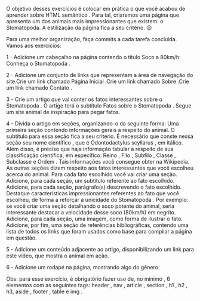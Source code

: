 O objetivo desses exercícios é colocar em prática o que você acabou de aprender sobre HTML semântico .
Para tal, criaremos uma página que apresenta um dos animais mais impressionantes que existem: o Stomatopoda. A estilização da página fica a seu critério. 😉

Para uma melhor organização, faça commits a cada tarefa concluída. Vamos aos exercícios:

1 - Adicione um cabeçalho na página contendo o título Soco a 80km/h: Conheça o Stomatopoda .

2 - Adicione um conjunto de links que representam a área de navegação do site.Crie um link chamado Página Inicial .Crie um link chamado Sobre .Crie um link chamado Contato .

3 - Crie um artigo que vai conter os fatos interessantes sobre o Stomatopoda . O artigo terá o subtítulo Fatos sobre o Stomatopoda . Segue um site animal de inspiração para pegar fatos.

4 - Divida o artigo em seções, organizando-o da seguinte forma:
Uma primeira seção contendo informações gerais a respeito do animal. O subtítulo para essa seção fica a seu critério. É necessário que conste nessa seção seu nome científico , que é Odontodactylus scyllarus , em itálico. Além disso, é preciso que haja informação tabular a respeito de sua classificação científica, em específico: Reino , Filo , Subfilo , Classe , Subclasse e Ordem . Tais informações você consegue obter na Wikipedia.
As outras seções dizem respeito aos fatos interessantes que você escolheu acerca do animal. Para cada fato escolhido você vai criar uma seção.
Adicione, para cada seção, um subtítulo referente ao fato escolhido.
Adicione, para cada seção, parágrafo(s) descrevendo o fato escolhido. Destaque características impressionantes referentes ao fato que você escolheu, de forma a reforçar a unicidade do Stomatopoda . Por exemplo: se você criar uma seção detalhando o soco potente do animal, seria interessante destacar a velocidade desse soco (80km/h) em negrito.
Adicione, para cada seção, uma imagem, como forma de ilustrar o fato.
Adicione, por fim, uma seção de referências bibliográficas, contendo uma lista de todos os links que foram usados como base para compilar a página em questão.

5 - Adicione um conteúdo adjacente ao artigo, disponibilizando um link para este vídeo, que mostra o animal em ação.

6 - Adicione um rodapé na página, mostrando algo do gênero:

Obs: para esse exercício, é obrigatório fazer uso de, no mínimo , 6 elementos com as seguintes tags: header , nav , article , section , h1 , h2 , h3, aside , footer , table e img .
